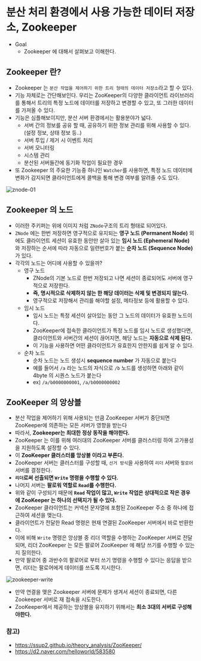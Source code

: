 # 분산 처리 환경에서 사용 가능한 데이터 저장소, Zookeeper

* Goal
  * Zookeeper 에 대해서 살펴보고 이해한다.

## Zookeeper 란?

* Zookeeper 는 `분산 작업을 제어하기 위한 트리 형태의 데이터 저장소`라고 할 수 있다.
* 기능 자체로는 간단해보인다. 우리는 ZooKeeper의 다양한 클라이언트 라이브러리를 통해서
트리의 특정 노드에 데이터를 저장하고 변경할 수 있고, 또 그러한 데이터를 가져올 수 있다.
* 기능은 심플해보이지만, 분산 서버 환경에서는 활용분야가 넓다.
  * 서버 간의 정보를 공유 할 때, 공유하기 위한 정보 관리를 위해 사용할 수 있다. (설정 정보, 상태 정보 등..)
  * 서버 투입 / 제거 시 이벤트 처리
  * 서버 모니터링
  * 시스템 관리
  * 분산된 서버들간에 동기화 작업이 필요한 경우
* 또 Zookeeper 의 주요한 기능중 하나인 `Watcher`를 사용하면, 특정 노드 데이터에 변화가 감지되면
클라이언트에게 콜백을 통해 변경 여부를 알려줄 수도 있다.

![znode-01](../static/opensource/znode01.png)

## Zookeeper 의 노드

* 이러한 주키퍼는 위에 이미지 처럼 `ZNode`구조의 트리 형태로 되어있다.
* `ZNode` 에는 한번 저장하면 영구적으로 유지되는 __영구 노드 (Permanent Node)__ 외에도
클라이언트 세션이 유효한 동안만 살아 있는 __임시 노드 (Ephemeral Node)__ 와 저장하는 순서에 따라
자동으로 일련번호가 붙는 __순차 노드 (Sequence Node)__ 가 있다.
* 각각의 노드는 어디에 사용할 수 있을까?
  * 영구 노드
    * ZNode의 기본 노드로 한번 저장되고 나면 세션이 종료되어도 서버에 영구적으로 저장한다.
    * __즉, 명시적으로 삭제하지 않는 한 해당 데이터는 삭제 및 변경되지 않는다.__
    * 영구적으로 저장해서 관리를 해야할 설정, 메타정보 등에 활용할 수 있다.
  * 임시 노드
    * 임시 노드는 특정 세션이 살아있는 동안 그 노드의 데이터가 유효한 노드이다.
    * ZooKeeper에 접속한 클라이언트가 특정 노드를 임시 노드로 생성했다면, 클라이언트와 서버간의
    세션이 끊어지면, 해당 노드는 __자동으로 삭제 된다.__
    * 이 기능을 사용하면 어떤 클라이언트가 유효한지 안한지를 쉽게 알 수 있다.
  * 순차 노드
    * 순차 노드는 노드 생성시 __sequence number__ 가 자동으로 붙는다
    * 예를 들어서 `/a` 라는 노드의 자식으로 `/b` 노드를 생성하면 아래와 같이 4byte 의 시퀀스 노드가
    붙는다
    * ex) `/a/b0000000001`, `/a/b0000000002`

## ZooKeeper 의 앙상블

* 분산 작업을 제어하기 위해 사용되는 만큼 ZooKeeper 서버가 중단되면 ZooKeeper에 의존하는
모든 서버가 영향을 받는다
* 따라서, __Zookeeper는 최대한 정상 동작을 해야한다.__
* ZooKeeper 는 이를 위해 여러대의 ZooKeeper 서버를 클러스터링 하여 고가용성을 지원하도록
설정할 수 있다.
* 이 __ZooKeeper 클러스터를 앙상블 이라고 부른다.__
* ZooKeeper 서버는 클러스터를 구성할 때, `선거 방식`을 사용하여 `리더` 서버와 `팔로어` 서버를 결정한다.
* __`리더`로써 선출되면 `Write` 명령을 수행할 수 있다.__
* 나머지 서버는 __팔로워 역할로 `Read`를 수행한다.__
* 위와 같이 구성되기 때문에 __`Read` 작업이 많고, `Write` 작업은 상대적으로 작은 경우에 ZooKeeper 는
하나의 선택지가 될 수 있다.__
* ZooKeeper 클라이언트는 커넥션 문자열에 포함된 ZooKeeper 주소 중 하나에 접근하여 세션을 맺는다.
* 클라이언트가 전달한 Read 명령은 현재 연결된 ZooKeeper 서버에서 바로 반환한다.
* 이에 비해 `Write` 명령은 앙상블 중 리더 역할을 수행하는 ZooKeeper 서버로 전달되며, 리더 ZooKeeper 는
모든 팔로어 ZooKeeper 에 해당 쓰기를 수행할 수 있는지 질의한다.
* 만약 팔로어 중 과반수의 팔로어로 부터 쓰기 명령을 수행할 수 있다는 응답을 받으면, 리더는 팔로어에게
데이터를 쓰도록 지시한다.

![zookeeper-write](../static/opensource/zooKeeper-write.png)

* 만약 연결을 맺은 Zookeeper 서버에 문제가 생겨서 세션이 종료되면, 다른 Zookeeper 서버로 재 접속을
시도한다.
* ZooKeeper에서 제공하는 앙상블을 유지하기 위해서는 __최소 3대의 서버로 구성해야한다.__

### 참고)

* https://ssup2.github.io/theory_analysis/ZooKeeper/
* https://d2.naver.com/helloworld/583580
